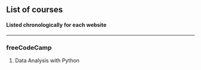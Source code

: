 ## __List of courses__
#### Listed chronologically for each website
---
### __freeCodeCamp__
1. Data Analysis with Python